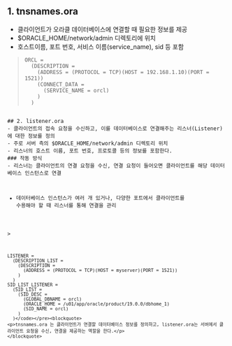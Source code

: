 <h2 id="1-tnsnamesora">1. tnsnames.ora</h2>
<ul>
<li>클라이언트가 오라클 데이터베이스에 연결할 때 필요한 정보를 제공</li>
<li>$ORACLE_HOME/network/admin 디렉토리에 위치</li>
<li>호스트이름, 포트 번호, 서비스 이름(service_name), sid 등 포함</li>
</ul>
<blockquote>
<pre><code class="language-shell">ORCL =
  (DESCRIPTION =
    (ADDRESS = (PROTOCOL = TCP)(HOST = 192.168.1.10)(PORT = 1521))
    (CONNECT_DATA =
      (SERVICE_NAME = orcl)
    )
  )</code></pre>
</blockquote>
<pre><code>
## 2. listener.ora
- 클라이언트의 접속 요청을 수신하고, 이를 데이터베이스로 연결해주는 리스너(Listener)에 대한 정보를 정의
- 주로 서버 측의 $ORACLE_HOME/network/admin 디렉토리 위치
- 리스너의 호스트 이름, 포트 번호, 프로토콜 등의 정보를 포함한다.
### 작동 방식
- 리스너는 클라이언트의 연결 요청을 수신, 연결 요청이 들어오면 클라이언트를 해당 데이터베이스 인스턴스로 연결

- 데이터베이스 인스턴스가 여러 개 있거나, 다양한 포트에서 클라이언트를 수용해야 할 때 리스너를 통해 연결을 관리

&gt;
```shell
LISTENER =
  (DESCRIPTION_LIST =
    (DESCRIPTION =
      (ADDRESS = (PROTOCOL = TCP)(HOST = myserver)(PORT = 1521))
    )
  )
SID_LIST_LISTENER =
  (SID_LIST =
    (SID_DESC =
      (GLOBAL_DBNAME = orcl)
      (ORACLE_HOME = /u01/app/oracle/product/19.0.0/dbhome_1)
      (SID_NAME = orcl)
    )
  )</code></pre><blockquote>
<p>tnsnames.ora 는 클라이언트가 연결할 데이터베이스 정보를 정의하고, listener.ora는 서버에서 클라이언트 요청을 수신, 연결을 제공하는 역할을 한다.</p>
</blockquote>
